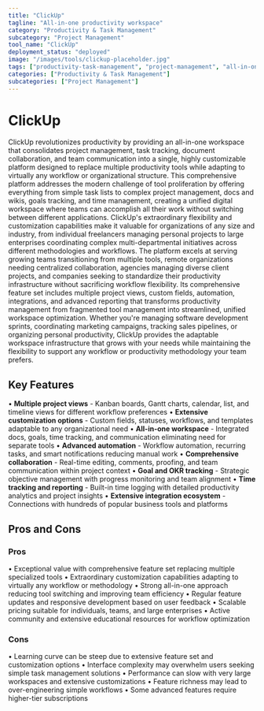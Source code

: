 ```yaml
---
title: "ClickUp"
tagline: "All-in-one productivity workspace"
category: "Productivity & Task Management"
subcategory: "Project Management"
tool_name: "ClickUp"
deployment_status: "deployed"
image: "/images/tools/clickup-placeholder.jpg"
tags: ["productivity-task-management", "project-management", "all-in-one-workspace", "customizable-workflows", "team-collaboration"]
categories: ["Productivity & Task Management"]
subcategories: ["Project Management"]
---
```


# ClickUp

ClickUp revolutionizes productivity by providing an all-in-one workspace that consolidates project management, task tracking, document collaboration, and team communication into a single, highly customizable platform designed to replace multiple productivity tools while adapting to virtually any workflow or organizational structure. This comprehensive platform addresses the modern challenge of tool proliferation by offering everything from simple task lists to complex project management, docs and wikis, goals tracking, and time management, creating a unified digital workspace where teams can accomplish all their work without switching between different applications. ClickUp's extraordinary flexibility and customization capabilities make it valuable for organizations of any size and industry, from individual freelancers managing personal projects to large enterprises coordinating complex multi-departmental initiatives across different methodologies and workflows. The platform excels at serving growing teams transitioning from multiple tools, remote organizations needing centralized collaboration, agencies managing diverse client projects, and companies seeking to standardize their productivity infrastructure without sacrificing workflow flexibility. Its comprehensive feature set includes multiple project views, custom fields, automation, integrations, and advanced reporting that transforms productivity management from fragmented tool management into streamlined, unified workspace optimization. Whether you're managing software development sprints, coordinating marketing campaigns, tracking sales pipelines, or organizing personal productivity, ClickUp provides the adaptable workspace infrastructure that grows with your needs while maintaining the flexibility to support any workflow or productivity methodology your team prefers.

## Key Features

• **Multiple project views** - Kanban boards, Gantt charts, calendar, list, and timeline views for different workflow preferences
• **Extensive customization options** - Custom fields, statuses, workflows, and templates adaptable to any organizational need
• **All-in-one workspace** - Integrated docs, goals, time tracking, and communication eliminating need for separate tools
• **Advanced automation** - Workflow automation, recurring tasks, and smart notifications reducing manual work
• **Comprehensive collaboration** - Real-time editing, comments, proofing, and team communication within project context
• **Goal and OKR tracking** - Strategic objective management with progress monitoring and team alignment
• **Time tracking and reporting** - Built-in time logging with detailed productivity analytics and project insights
• **Extensive integration ecosystem** - Connections with hundreds of popular business tools and platforms

## Pros and Cons

### Pros
• Exceptional value with comprehensive feature set replacing multiple specialized tools
• Extraordinary customization capabilities adapting to virtually any workflow or methodology
• Strong all-in-one approach reducing tool switching and improving team efficiency
• Regular feature updates and responsive development based on user feedback
• Scalable pricing suitable for individuals, teams, and large enterprises
• Active community and extensive educational resources for workflow optimization

### Cons
• Learning curve can be steep due to extensive feature set and customization options
• Interface complexity may overwhelm users seeking simple task management solutions
• Performance can slow with very large workspaces and extensive customizations
• Feature richness may lead to over-engineering simple workflows
• Some advanced features require higher-tier subscriptions